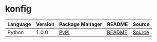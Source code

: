 # konfig

|Language|Version|Package Manager|README|Source|
|-|-|-|-|-|
|Python|1.0.0|[PyPI](https://pypi.org/project/python-async-timeout/1.0.0)|[README](https://github.com/konfig-dev/konfig/tree/main/python#readme)|[Source](https://github.com/konfig-dev/konfig/tree/main/python)|